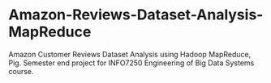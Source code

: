 # Amazon-Reviews-Dataset-Analysis-MapReduce
Amazon Customer Reviews Dataset Analysis using Hadoop MapReduce, Pig. Semester end project for INFO7250 Engineering of Big Data Systems course.
